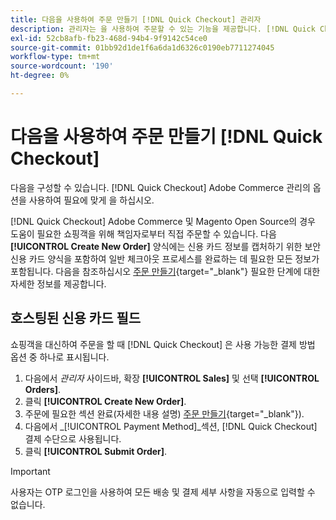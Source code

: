 ```yaml
---
title: 다음을 사용하여 주문 만들기 [!DNL Quick Checkout] 관리자
description: 관리자는 을 사용하여 주문할 수 있는 기능을 제공합니다. [!DNL Quick Checkout] 지원이 필요한 고객을 위해 상인이 관리자로부터 직접 제공합니다.
exl-id: 52cb8afb-fb23-468d-94b4-9f9142c54ce0
source-git-commit: 01bb92d1de1f6a6da1d6326c0190eb7711274045
workflow-type: tm+mt
source-wordcount: '190'
ht-degree: 0%

---
```


# 다음을 사용하여 주문 만들기 [!DNL Quick Checkout]

다음을 구성할 수 있습니다. [!DNL Quick Checkout] Adobe Commerce 관리의 옵션을 사용하여 필요에 맞게 을 하십시오.

[!DNL Quick Checkout] Adobe Commerce 및 Magento Open Source의 경우 도움이 필요한 쇼핑객을 위해 책임자로부터 직접 주문할 수 있습니다. 다음 **[!UICONTROL Create New Order]** 양식에는 신용 카드 정보를 캡처하기 위한 보안 신용 카드 양식을 포함하여 일반 체크아웃 프로세스를 완료하는 데 필요한 모든 정보가 포함됩니다. 다음을 참조하십시오 [주문 만들기](https://docs.magento.com/user-guide/customers/customer-account-create-order.html){target="_blank"} 필요한 단계에 대한 자세한 정보를 제공합니다.

## 호스팅된 신용 카드 필드

쇼핑객을 대신하여 주문을 할 때 [!DNL Quick Checkout] 은 사용 가능한 결제 방법 옵션 중 하나로 표시됩니다.

1. 다음에서 _관리자_ 사이드바, 확장 **[!UICONTROL Sales]** 및 선택 **[!UICONTROL Orders]**.
1. 클릭 **[!UICONTROL Create New Order]**.
1. 주문에 필요한 섹션 완료(자세한 내용 설명) [주문 만들기](https://docs.magento.com/user-guide/customers/customer-account-create-order.html){target="_blank"}).
1. 다음에서 _[!UICONTROL Payment Method]_섹션, [!DNL Quick Checkout] 결제 수단으로 사용됩니다.
1. 클릭 **[!UICONTROL Submit Order]**.

>[!IMPORTANT]
>
> 사용자는 OTP 로그인을 사용하여 모든 배송 및 결제 세부 사항을 자동으로 입력할 수 없습니다.
